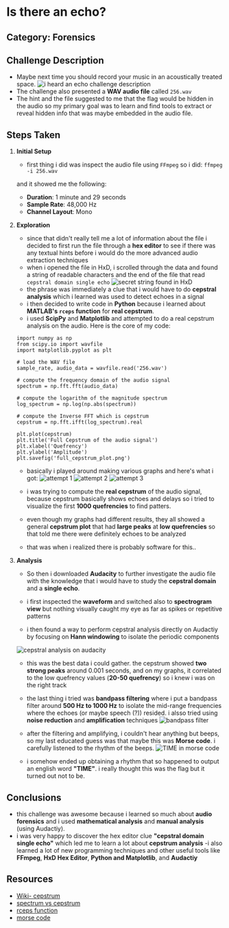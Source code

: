 # Is there an echo?

## Category: Forensics
## Challenge Description
- Maybe next time you should record your music in an acoustically treated space.
![i heard an echo challenge description](image.png)
- The challenge also presented a **WAV audio file** called `256.wav`
- The hint and the file suggested to me that the flag would be hidden in the audio so my primary goal was to learn and find tools to extract or reveal hidden info that was maybe embedded in the audio file.

## Steps Taken

1. **Initial Setup**
   - first thing i did was inspect the audio file using `FFmpeg` so i did:
   `ffmpeg -i 256.wav`

   and it showed me the following:
   - **Duration**: 1 minute and 29 seconds
   - **Sample Rate**: 48,000 Hz
   - **Channel Layout**: Mono

2. **Exploration**
   - since that didn't really tell me a lot of information about the file i decided to first run the file through a **hex editor** to see if there was any textual hints before i would do the more advanced audio extraction techniques
    - when i opened the file in HxD, i scrolled through the data and found a string of readable characters and the end of the file that read
    `cepstral domain single echo`
    ![secret string found in HxD](<Screenshot 2024-09-07 182546.png>)
    - the phrase was immediately a clue that i would have to do **cepstral analysis** which i learned was used to detect echoes in a signal
    - i then decided to write code in **Python** because i learned about **MATLAB's `rceps` function** for **real cepstrum**.
    - i used **ScipPy** and **Matplotlib** and attempted to do a real cepstrum analysis on the audio. Here is the core of my code:
    ```
    import numpy as np
    from scipy.io import wavfile
    import matplotlib.pyplot as plt

    # load the WAV file
    sample_rate, audio_data = wavfile.read('256.wav')

    # compute the frequency domain of the audio signal
    spectrum = np.fft.fft(audio_data)

    # compute the logarithm of the magnitude spectrum
    log_spectrum = np.log(np.abs(spectrum))

    # compute the Inverse FFT which is cepstrum
    cepstrum = np.fft.ifft(log_spectrum).real

    plt.plot(cepstrum)
    plt.title('Full Cepstrum of the audio signal')
    plt.xlabel('Quefrency')
    plt.ylabel('Amplitude')
    plt.savefig('full_cepstrum_plot.png')
    ```

    - basically i played around making various graphs and here's what i got:
    ![attempt 1](<Screenshot 2024-09-07 183804.png>)
    ![attempt 2](<Screenshot 2024-09-07 184119.png>)
    ![attempt 3](<Screenshot 2024-09-08 111346.png>)

    - i was trying to compute the **real cepstrum** of the audio signal, because cepstrum basically shows echoes and delays so i tried to visualize the first **1000 quefrencies** to find patters.
    - even though my graphs had different results, they all showed a general **cepstrum plot** that had **large peaks** at **low quefrencies** so that told me there were definitely echoes to be analyzed
    - that was when i realized there is probably software for this..
3. **Analysis**
   - So then i downloaded **Audacity** to further investigate the audio file with the knowledge that i would have to study the **cepstral domain** and a **single echo**.

   - i first inspected the **waveform** and switched also to **spectrogram view** but nothing visually caught my eye as far as spikes or repetitive patterns
   - i then found a way to perform cepstral analysis directly on Audactiy by focusing on **Hann windowing** to isolate the periodic components

   ![cepstral analysis on audacity](<Screenshot 2024-09-08 112254.png>)
   - this was the best data i could gather. the cepstrum showed **two strong peaks** around 0.001 seconds, and on my graphs, it correlated to the low quefrency values (**20-50 quefrency**) so i knew i was on the right track

   - the last thing i tried was **bandpass filtering** where i put a bandpass filter around **500 Hz to 1000 Hz** to isolate the mid-range frequencies where the echoes (or maybe speech (?)) resided. i alsso tried using **noise reduction** and **amplification** techniques
   ![bandpass filter](<Screenshot 2024-09-08 112824.png>)

   - after the filtering and amplifying, i couldn't hear anything but beeps, so my last educated guess was that maybe this was **Morse code**. i carefully listened to the rhythm of the beeps. 
   ![TIME in morse code](image-1.png)
   - i somehow ended up obtaining a rhythm that so happened to output an english word **"TIME"**. i really thought this was the flag but it turned out not to be.


## Conclusions
- this challenge was awesome because i learned so much about **audio forensics** and i used **mathematical analysis** and **manual analysis** (using Audactiy).
- i was very happy to discover the hex editor clue **"cepstral domain single echo"** which led me to learn a lot about **cepstrum analysis**
-i also learned a lot of new programming techniques and other useful tools like **FFmpeg**, **HxD Hex Editor**, **Python and Matplotlib**, and **Audactiy**

## Resources
- [Wiki- cepstrum](https://en.wikipedia.org/wiki/Cepstrum)
- [spectrum vs cepstrum](https://physics.stackexchange.com/questions/193086/whats-the-difference-between-frequency-spectral-and-cepstral-domains)
- [rceps function](https://www.mathworks.com/help/signal/ref/rceps.html)
- [morse code](https://morsecode.world/international/translator.html)

